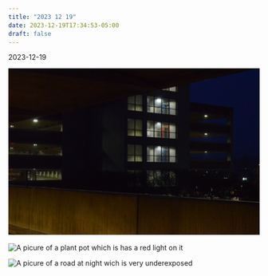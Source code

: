 ```yaml
---
title: "2023 12 19"
date: 2023-12-19T17:34:53-05:00
draft: false
---
```


2023-12-19

![A picure of a geometric shot of a metro station](/imgs/2023-12-19-parking.jpg "metro")

![A picure of a plant pot which is has a red light on it](/imgs/2023-12-19-plant.jpg "plantpot")

![A picure of a road at night wich is very underexposed](/imgs/2023-12-19-road.jpg "road")
